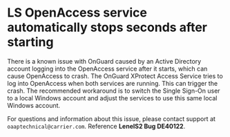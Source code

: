 # LS OpenAccess service automatically stops seconds after starting

There is a known issue with OnGuard caused by an Active Directory account logging into the OpenAccess service after it starts, which can cause OpenAccess to crash. The OnGuard XProtect Access Service tries to log into OpenAccess when both services are running. This can trigger the crash. The recommended workaround is to switch the Single Sign-On user to a local Windows account and adjust the services to use this same local Windows account.


For questions and information about this issue, please contact support at ```oaaptechnical@carrier.com```.  Reference **LenelS2 Bug DE40122**.
